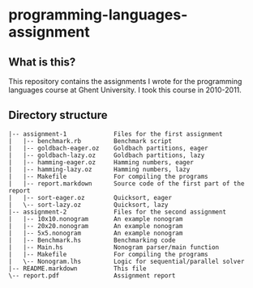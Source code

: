 programming-languages-assignment
================================

What is this?
-------------

This repository contains the assignments I wrote for the programming languages
course at Ghent University. I took this course in 2010-2011.

Directory structure
-------------------

    |-- assignment-1             Files for the first assignment
    |   |-- benchmark.rb         Benchmark script
    |   |-- goldbach-eager.oz    Goldbach partitions, eager
    |   |-- goldbach-lazy.oz     Goldbach partitions, lazy
    |   |-- hamming-eager.oz     Hamming numbers, eager
    |   |-- hamming-lazy.oz      Hamming numbers, lazy
    |   |-- Makefile             For compiling the programs
    |   |-- report.markdown      Source code of the first part of the report
    |   |-- sort-eager.oz        Quicksort, eager
    |   \-- sort-lazy.oz         Quicksort, lazy
    |-- assignment-2             Files for the second assignment
    |   |-- 10x10.nonogram       An example nonogram
    |   |-- 20x20.nonogram       An example nonogram
    |   |-- 5x5.nonogram         An example nonogram
    |   |-- Benchmark.hs         Benchmarking code
    |   |-- Main.hs              Nonogram parser/main function
    |   |-- Makefile             For compiling the programs
    |   \-- Nonogram.lhs         Logic for sequential/parallel solver
    |-- README.markdown          This file
    \-- report.pdf               Assignment report
